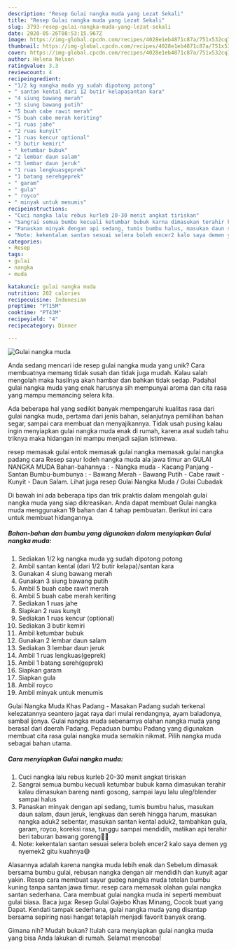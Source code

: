 ```yaml
---
description: "Resep Gulai nangka muda yang Lezat Sekali"
title: "Resep Gulai nangka muda yang Lezat Sekali"
slug: 3793-resep-gulai-nangka-muda-yang-lezat-sekali
date: 2020-05-26T08:53:15.967Z
image: https://img-global.cpcdn.com/recipes/4028e1eb4871c87a/751x532cq70/gulai-nangka-muda-foto-resep-utama.jpg
thumbnail: https://img-global.cpcdn.com/recipes/4028e1eb4871c87a/751x532cq70/gulai-nangka-muda-foto-resep-utama.jpg
cover: https://img-global.cpcdn.com/recipes/4028e1eb4871c87a/751x532cq70/gulai-nangka-muda-foto-resep-utama.jpg
author: Helena Nelson
ratingvalue: 3.3
reviewcount: 4
recipeingredient:
- "1/2 kg nangka muda yg sudah dipotong potong"
- " santan kental dari 12 butir kelapasantan kara"
- "4 siung bawang merah"
- "3 siung bawang putih"
- "5 buah cabe rawit merah"
- "5 buah cabe merah keriting"
- "1 ruas jahe"
- "2 ruas kunyit"
- "1 ruas kencur optional"
- "3 butir kemiri"
- " ketumbar bubuk"
- "2 lembar daun salam"
- "3 lembar daun jeruk"
- "1 ruas lengkuasgeprek"
- "1 batang serehgeprek"
- " garam"
- " gula"
- " royco"
- " minyak untuk menumis"
recipeinstructions:
- "Cuci nangka lalu rebus kurleb 20-30 menit angkat tiriskan"
- "Sangrai semua bumbu kecuali ketumbar bubuk karna dimasukan terahir kalau dimasukan bareng nanti gosong, sampai layu lalu uleg/blender sampai halus"
- "Panaskan minyak dengan api sedang, tumis bumbu halus, masukan daun salam, daun jeruk, lengkuas dan sereh hingga harum, masukan nangka aduk2 sebentar, masukan santan kental aduk2, tambahkan gula, garam, royco, koreksi rasa, tunggu sampai mendidih, matikan api terahir beri taburan bawang goreng👍🏼"
- "Note: kekentalan santan sesuai selera boleh encer2 kalo saya demen yg nyemek2 gitu kuahnya😅"
categories:
- Resep
tags:
- gulai
- nangka
- muda

katakunci: gulai nangka muda 
nutrition: 202 calories
recipecuisine: Indonesian
preptime: "PT15M"
cooktime: "PT43M"
recipeyield: "4"
recipecategory: Dinner

---
```



![Gulai nangka muda](https://img-global.cpcdn.com/recipes/4028e1eb4871c87a/751x532cq70/gulai-nangka-muda-foto-resep-utama.jpg)

Anda sedang mencari ide resep gulai nangka muda yang unik? Cara membuatnya memang tidak susah dan tidak juga mudah. Kalau salah mengolah maka hasilnya akan hambar dan bahkan tidak sedap. Padahal gulai nangka muda yang enak harusnya sih mempunyai aroma dan cita rasa yang mampu memancing selera kita.

Ada beberapa hal yang sedikit banyak mempengaruhi kualitas rasa dari gulai nangka muda, pertama dari jenis bahan, selanjutnya pemilihan bahan segar, sampai cara membuat dan menyajikannya. Tidak usah pusing kalau ingin menyiapkan gulai nangka muda enak di rumah, karena asal sudah tahu triknya maka hidangan ini mampu menjadi sajian istimewa.

resep memasak gulai entok memasak gulai nangka memasak gulai nangka padang cara Resep sayur lodeh nangka muda ala jawa timur an GULAI NANGKA MUDA Bahan-bahannya : - Nangka muda - Kacang Panjang - Santan Bumbu-bumbunya : - Bawang Merah - Bawang Putih - Cabe rawit - Kunyit - Daun Salam. Lihat juga resep Gulai Nangka Muda / Gulai Cubadak


Di bawah ini ada beberapa tips dan trik praktis dalam mengolah gulai nangka muda yang siap dikreasikan. Anda dapat membuat Gulai nangka muda menggunakan 19 bahan dan 4 tahap pembuatan. Berikut ini cara untuk membuat hidangannya.

<!--inarticleads1-->

##### Bahan-bahan dan bumbu yang digunakan dalam menyiapkan Gulai nangka muda:

1. Sediakan 1/2 kg nangka muda yg sudah dipotong potong
1. Ambil  santan kental (dari 1/2 butir kelapa)/santan kara
1. Gunakan 4 siung bawang merah
1. Gunakan 3 siung bawang putih
1. Ambil 5 buah cabe rawit merah
1. Ambil 5 buah cabe merah keriting
1. Sediakan 1 ruas jahe
1. Siapkan 2 ruas kunyit
1. Sediakan 1 ruas kencur (optional)
1. Sediakan 3 butir kemiri
1. Ambil  ketumbar bubuk
1. Gunakan 2 lembar daun salam
1. Sediakan 3 lembar daun jeruk
1. Ambil 1 ruas lengkuas(geprek)
1. Ambil 1 batang sereh(geprek)
1. Siapkan  garam
1. Siapkan  gula
1. Ambil  royco
1. Ambil  minyak untuk menumis


Gulai Nangka Muda Khas Padang - Masakan Padang sudah terkenal kelezatannya seantero jagat raya dari mulai rendangnya, ayam baladonya, sambal ijonya. Gulai nangka muda sebenarnya olahan nangka muda yang berasal dari daerah Padang. Pepaduan bumbu Padang yang digunakan membuat cita rasa gulai nangka muda semakin nikmat. Pilih nangka muda sebagai bahan utama. 

<!--inarticleads2-->

##### Cara menyiapkan Gulai nangka muda:

1. Cuci nangka lalu rebus kurleb 20-30 menit angkat tiriskan
1. Sangrai semua bumbu kecuali ketumbar bubuk karna dimasukan terahir kalau dimasukan bareng nanti gosong, sampai layu lalu uleg/blender sampai halus
1. Panaskan minyak dengan api sedang, tumis bumbu halus, masukan daun salam, daun jeruk, lengkuas dan sereh hingga harum, masukan nangka aduk2 sebentar, masukan santan kental aduk2, tambahkan gula, garam, royco, koreksi rasa, tunggu sampai mendidih, matikan api terahir beri taburan bawang goreng👍🏼
1. Note: kekentalan santan sesuai selera boleh encer2 kalo saya demen yg nyemek2 gitu kuahnya😅


Alasannya adalah karena nangka muda lebih enak dan Sebelum dimasak bersama bumbu gulai, rebusan nangka dengan air mendidih dan kunyit agar yakin. Resep cara membuat sayur gudeg nangka muda tetelan bumbu kuning tanpa santan jawa timur. resep cara memasak olahan gulai nangka santan sederhana. Cara membuat gulai nangka muda ini seperti membuat gulai biasa. Baca juga: Resep Gulai Gajebo Khas Minang, Cocok buat yang Dapat. Kendati tampak sederhana, gulai nangka muda yang disantap bersama sepiring nasi hangat tetaplah menjadi favorit banyak orang. 

Gimana nih? Mudah bukan? Itulah cara menyiapkan gulai nangka muda yang bisa Anda lakukan di rumah. Selamat mencoba!
